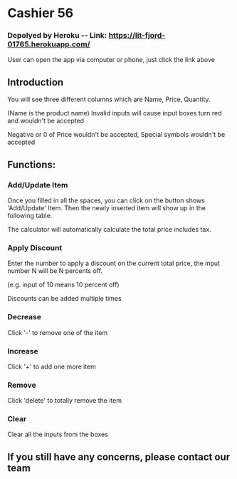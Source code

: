 # Cashier 56
### Depolyed by Heroku -- Link: https://lit-fjord-01765.herokuapp.com/

User can open the app via computer or phone, just click the link above

## Introduction

You will see three different columns which are Name, Price, Quantity.

(Name is the product name) Invalid inputs will cause input boxes turn red and wouldn't be accepted

Negative or 0 of Price wouldn't be accepted, Special symbols wouldn't be accepted

## Functions:

### Add/Update Item

Once you filled in all the spaces, you can click on the button shows 'Add/Update' Item. Then the newly inserted item will show up in the following table.

The calculator will automatically calculate the total price includes tax.

### Apply Discount

Enter the number to apply a discount on the current total price, the input number N will be N percents off.

(e.g. input of 10 means 10 percent off)

Discounts can be added multiple times

### Decrease
Click '-' to remove one of the item
### Increase
Click '+' to add one more item
### Remove
Click 'delete' to totally remove the item

### Clear

Clear all the inputs from the boxes

## If you still have any concerns, please contact our team
